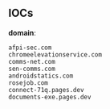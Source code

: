 
## IOCs

__domain__:

```text
afpi-sec.com
chromeelevationservice.com
comms-net.com
sen-comms.com
androidstatics.com
rosejob.com
connect-71q.pages.dev
documents-exe.pages.dev
```